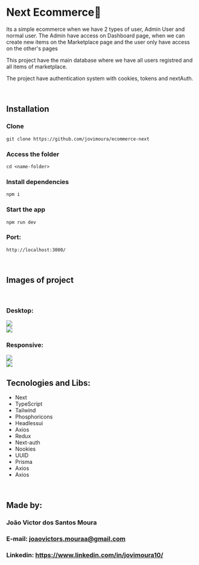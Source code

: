 # Next Ecommerce🚀

<p>
  Its a simple ecommerce when we have 2 types of user, Admin User and normal user. The Admin have access on Dashboard page, when we can create new items on the Marketplace page and the user only have access on the other's pages
</p>

<p>
  This project have the main database where we have all users registred and all items of marketplace.
</p>

<p>
  The project have authentication system with cookies, tokens and nextAuth.
</p>

<br />

## Installation

### Clone

```
git clone https://github.com/jovimoura/ecommerce-next
```

### Access the folder

```
cd <name-folder>
```

### Install dependencies

```
npm i
```

### Start the app

```
npm run dev
```

### Port:

```
http://localhost:3000/
```

<br />

## Images of project

<br />

### Desktop:

<img style="width: auto; height: auto " src="./src/assets/readme/print-page-1.png">

<br >

<img style="width: auto; height: auto " src="./src/assets/readme/print-page-2.png">


### Responsive: 

<img src='./src/assets/readme/responsive-page-1.png' style='width: auto; height: auto'>

<br >

<img src='./src/assets/readme/responsive-page-2.png' style='width: auto; height: auto'>

<br />

## Tecnologies and Libs:

<ul>
    <li>Next</li>
    <li>TypeScript</li>
    <li>Tailwind</li>
    <li>Phosphoricons</li>
    <li>Headlessui</li>
    <li>Axios</li>
    <li>Redux</li>
    <li>Next-auth</li>
    <li>Nookies</li>
    <li>UUID</li>
    <li>Prisma</li>
    <li>Axios</li>
    <li>Axios</li>
</ul>

<br />

## Made by:

### João Victor dos Santos Moura

### E-mail: joaovictors.mouraa@gmail.com

### Linkedin: https://www.linkedin.com/in/jovimoura10/
